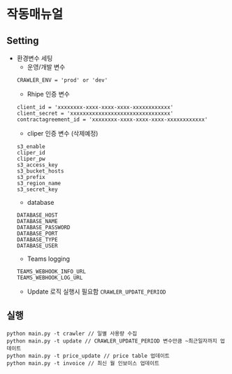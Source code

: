 # 작동매뉴얼
## Setting
- 환경변수 세팅
  - 운영/개발 변수
  ```
  CRAWLER_ENV = 'prod' or 'dev'
  ```
  - Rhipe 인증 변수
  ```
  client_id = 'xxxxxxxx-xxxx-xxxx-xxxx-xxxxxxxxxxxx'
  client_secret = 'xxxxxxxxxxxxxxxxxxxxxxxxxxxxxxxx'
  contractagreement_id = 'xxxxxxxx-xxxx-xxxx-xxxx-xxxxxxxxxxxx'
  ```
  - cliper 인증 변수 (삭제예정)
  ```
  s3_enable
  cliper_id
  cliper_pw
  s3_access_key
  s3_bucket_hosts
  s3_prefix
  s3_region_name
  s3_secret_key
  ```
  - database
  ```
  DATABASE_HOST
  DATABASE_NAME
  DATABASE_PASSWORD
  DATABASE_PORT
  DATABASE_TYPE
  DATABASE_USER
  ```
  - Teams logging
  ```
  TEAMS_WEBHOOK_INFO_URL
  TEAMS_WEBHOOK_LOG_URL
  ```
  - Update 로직 실행시 필요함
  `CRAWLER_UPDATE_PERIOD`
## 실행
```
python main.py -t crawler // 일별 사용량 수집
python main.py -t update // CRAWLER_UPDATE_PERIOD 변수만큼 ~최근일자까지 업데이트 
python main.py -t price_update // price table 업데이트
python main.py -t invoice // 최신 월 인보이스 업데이트
```